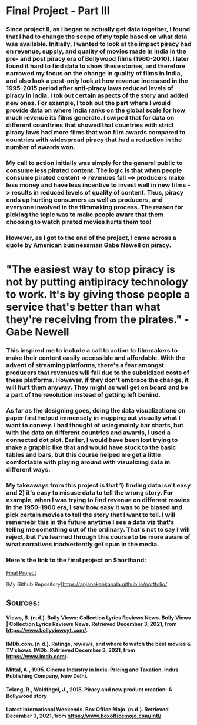 # Final Project - Part III

### Since project II, as I began to actually get data together, I found that I had to change the scope of my topic based on what data was available. Initially, I wanted to look at the impact piracy had on revenue, supply, and quality of movies made in India in the pre- and post piracy era of Bollywood films (1960-2010). I later found it hard to find data to show these stories, and therefore narrowed my focus on the change in quality of films in India, and also look a post-only look at how revenue increased in the 1995-2015 period after anti-piracy laws reduced levels of piracy in India. I tok out certain aspects of the story and added new ones. For example, I took out the part where I would provide data on where India ranks on the global scale for how much revenue its films generate. I swiped that for data on different counttries that showed that countries with strict piracy laws had more films that won film awards compared to countries with widespread piracy that had a reduction in the number of awards won. 

### My call to action initially was simply for the general public to consume less pirated content. The logic is that when people consume pirated content -> revenues fall --> producers make less money and have less incentive to invest well in new films -> results in reduced levels of quality of content. Thus, piracy ends up hurting consumers as well as producers, and everyone involved in the filmmaking process. The reason for picking the topic was to make people aware that them choosing to watch pirated movies hurts them too! 

### However, as I got to the end of the project, I came across a quote by American businessman Gabe Newell on piracy. 

# "The easiest way to stop piracy is not by putting antipiracy technology to work. It's by giving those people a service that's better than what they're receiving from the pirates." - Gabe Newell

### This inspired me to include a call to action to filmmakers to make their content easily accessible and affordable. With the advent of streaming platforms, there's a fear amongst producers that revenues will fall due to the subsidized costs of these platforms. However, if they don't embrace the change, it will hurt them anyway. They might as well get on board and be a part of the revolution instead of getting left behind. 

### As far as the designing goes, doing the data visualizations on paper first helped immensely in mapping out visually what I want to convey. I had thought of using mainly bar charts, but with the data on different countries and awards, I used a connected dot plot. Earlier, I would have been lost trying to make a graphic like that and would have stuck to the basic tables and bars, but this course helped me get a little comfortable with playing around with visualizing data in different ways. 

### My takeaways from this project is that 1) finding data isn't easy and 2) it's easy to misuse data to tell the wrong story. For example, when I was trying to find revenue on different movies in the 1950-1960 era, I saw how easy it was to be biased and pick certain movies to tell the story that I want to tell. I will rememebr this in the future anytime I see a data viz that's telling me something out of the ordinary. That's not to say I will reject, but I've learned through this course to be more aware of what narratives inadvertently get spun in the media. 

### Here's the link to the final project on Shorthand: 

[Final Project](https://carnegiemellon.shorthandstories.com/piracy/index.html)

[My Github Repository]https://anjanakankanala.github.io/portfolio/

## Sources: 

#### Views, B. (n.d.). Bolly Views: Collection Lyrics Reviews News. Bolly Views | Collection Lyrics Reviews News. Retrieved December 3, 2021, from https://www.bollyviewsyt.com/. 
#### IMDb.com. (n.d.). Ratings, reviews, and where to watch the best movies &amp; TV shows. IMDb. Retrieved December 3, 2021, from https://www.imdb.com/. 
#### Mittal, A., 1995. Cinema Industry in India: Pricing and Taxation. Indus Publishing Company, New Delhi.
#### Telang, R., Waldfogel, J., 2018. Piracy and new product creation: A Bollywood story
#### Latest International Weekends. Box Office Mojo. (n.d.). Retrieved December 3, 2021, from https://www.boxofficemojo.com/intl/. 
